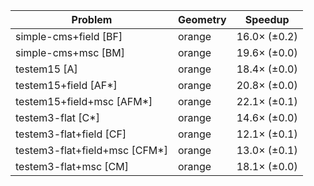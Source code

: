 | Problem                       | Geometry |      Speedup |
| ----------------------------- | -------- | ------------ |
| simple-cms+field [BF]         | orange   | 16.0× (±0.2) |
| simple-cms+msc [BM]           | orange   | 19.6× (±0.0) |
| testem15 [A]                  | orange   | 18.4× (±0.0) |
| testem15+field [AF*]          | orange   | 20.8× (±0.0) |
| testem15+field+msc [AFM*]     | orange   | 22.1× (±0.1) |
| testem3-flat [C*]             | orange   | 14.6× (±0.0) |
| testem3-flat+field [CF]       | orange   | 12.1× (±0.1) |
| testem3-flat+field+msc [CFM*] | orange   | 13.0× (±0.1) |
| testem3-flat+msc [CM]         | orange   | 18.1× (±0.0) |
